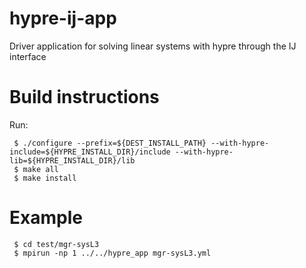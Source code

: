 # hypre-ij-app
Driver application for solving linear systems with hypre through the IJ interface

# Build instructions

Run:
```
 $ ./configure --prefix=${DEST_INSTALL_PATH} --with-hypre-include=${HYPRE_INSTALL_DIR}/include --with-hypre-lib=${HYPRE_INSTALL_DIR}/lib
 $ make all
 $ make install
```

# Example

```
 $ cd test/mgr-sysL3
 $ mpirun -np 1 ../../hypre_app mgr-sysL3.yml
```
